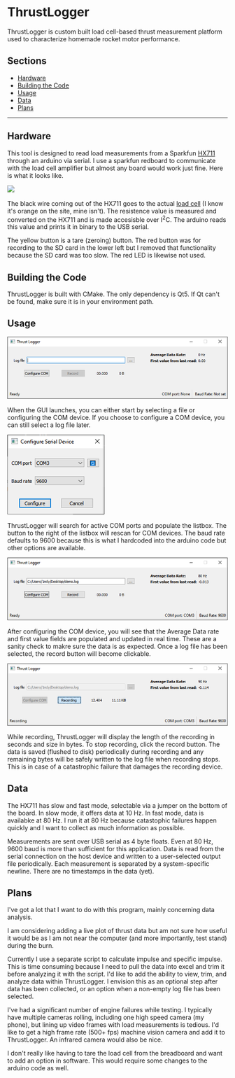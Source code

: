 # ThrustLogger
ThrustLogger is custom built load cell-based thrust measurement platform used to characterize homemade rocket motor performance.


## Sections
 - [Hardware](#hardware)
 - [Building the Code](#building-the-code)
 - [Usage](#usage)
 - [Data](#data)
 - [Plans](#plans)

----------------------------------------

## Hardware
This tool is designed to read load measurements from a Sparkfun 
[HX711](https://www.sparkfun.com/products/13879) through an arduino via serial. I use a sparkfun redboard to communicate with the load cell amplifier but almost any board would work just fine. Here is what it looks like.

![](resources/hardware.jpg)

The black wire coming out of the HX711 goes to the actual [load cell](https://www.sparkfun.com/products/13331) (I know it's orange on the site, mine isn't). The resistence value is measured and converted on the HX711 and is made accesisble over I<sup>2</sup>C. The arduino reads this value and prints it in binary to the USB serial.

The yellow button is a tare (zeroing) button. The red button was for recording to the SD card in the lower left but I removed that functionality because the SD card was too slow. The red LED is likewise not used.


## Building the Code

ThrustLogger is built with CMake. The only dependency is Qt5. If Qt can't be found, make sure it is in your environment path.


## Usage

![](resources/gui/startup_screen.png)

When the GUI launches, you can either start by selecting a file or configuring the COM device. If you choose to configure a COM device, you can still select a log file later.

![](resources/gui/config_com.png)

ThrustLogger will search for active COM ports and populate the listbox. The button to the right of the listbox will rescan for COM devices. The baud rate defaults to 9600 because this is what I hardcoded into the arduino code but other options are available.

![](resources/gui/ready.png)

After configuring the COM device, you will see that the Average Data rate and first value fields are populated and updated in real time. These are a sanity check to makre sure the data is as expected. Once a log file has been selected, the record button will become clickable.

![](resources/gui/recording.png)

While recording, ThrustLogger will display the length of the recording in seconds and size in bytes. To stop recording, click the record button. The data is saved (flushed to disk) periodically during recording and any remaining bytes will be safely written to the log file when recording stops. This is in case of a catastrophic failure that damages the recording device.


## Data

The HX711 has slow and fast mode, selectable via a jumper on the bottom of the board. In slow mode, it offers data at 10 Hz. In fast mode, data is availabke at 80 Hz. I run it at 80 Hz because catastophic failures happen quickly and I want to collect as much information as possible.

Measurements are sent over USB serial as 4 byte floats. Even at 80 Hz, 9600 baud is more than sufficient for this application. Data is read from the serial connection on the host device and written to a user-selected output file periodically. Each measurement is separated by a system-specific newline. There are no timestamps in the data (yet).


## Plans

I've got a lot that I want to do with this program, mainly concerning data analysis. 

I am considering adding a live plot of thrust data but am not sure how useful it would be as I am not near the computer (and more importantly, test stand) during the burn. 

Currently I use a separate script to calculate impulse and specific impulse. This is time consuming because I need to pull the data into excel and trim it before analyzing it with the script. I'd like to add the ability to view, trim, and analyze data within ThrustLogger. I envision this as an optional step after data has been collected, or an option when a non-empty log file has been selected.

I've had a significant number of engine failures while testing. I typically have multiple cameras rolling, including one high speed camera (my phone), but lining up video frames with load measurements is tedious. I'd like to get a high frame rate (500+ fps) machine vision camera and add it to ThrustLogger. An infrared camera would also be nice.

I don't really like having to tare the load cell from the breadboard and want to add an option in software. This would require some changes to the arduino code as well.

